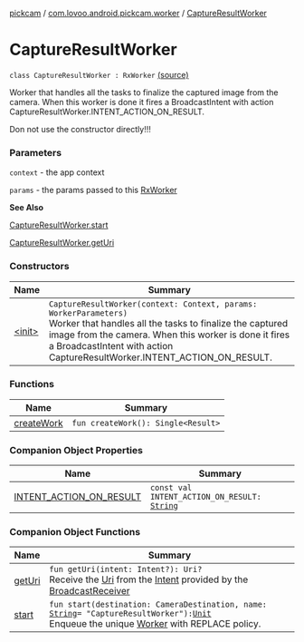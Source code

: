 [pickcam](../../index.md) / [com.lovoo.android.pickcam.worker](../index.md) / [CaptureResultWorker](./index.md)

# CaptureResultWorker

`class CaptureResultWorker : RxWorker` [(source)](https://github.com/lovoo/android-pickpic/blob/master/pickcam/src/main/kotlin/com/lovoo/android/pickcam/worker/CaptureResultWorker.kt#L28)

Worker that handles all the tasks to finalize the captured image from the camera.
When this worker is done it fires a BroadcastIntent with action CaptureResultWorker.INTENT_ACTION_ON_RESULT.

Don not use the constructor directly!!!

### Parameters

`context` - the app context

`params` - the params passed to this [RxWorker](#)

**See Also**

[CaptureResultWorker.start](start.md)

[CaptureResultWorker.getUri](get-uri.md)

### Constructors

| Name | Summary |
|---|---|
| [&lt;init&gt;](-init-.md) | `CaptureResultWorker(context: Context, params: WorkerParameters)`<br>Worker that handles all the tasks to finalize the captured image from the camera. When this worker is done it fires a BroadcastIntent with action CaptureResultWorker.INTENT_ACTION_ON_RESULT. |

### Functions

| Name | Summary |
|---|---|
| [createWork](create-work.md) | `fun createWork(): Single<Result>` |

### Companion Object Properties

| Name | Summary |
|---|---|
| [INTENT_ACTION_ON_RESULT](-i-n-t-e-n-t_-a-c-t-i-o-n_-o-n_-r-e-s-u-l-t.md) | `const val INTENT_ACTION_ON_RESULT: `[`String`](https://kotlinlang.org/api/latest/jvm/stdlib/kotlin/-string/index.html) |

### Companion Object Functions

| Name | Summary |
|---|---|
| [getUri](get-uri.md) | `fun getUri(intent: Intent?): Uri?`<br>Receive the [Uri](#) from the [Intent](#) provided by the [BroadcastReceiver](#) |
| [start](start.md) | `fun start(destination: CameraDestination, name: `[`String`](https://kotlinlang.org/api/latest/jvm/stdlib/kotlin/-string/index.html)` = "CaptureResultWorker"): `[`Unit`](https://kotlinlang.org/api/latest/jvm/stdlib/kotlin/-unit/index.html)<br>Enqueue the unique [Worker](#) with REPLACE policy. |
